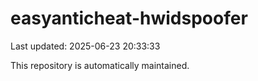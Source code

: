 # easyanticheat-hwidspoofer

Last updated: 2025-06-23 20:33:33

This repository is automatically maintained.

